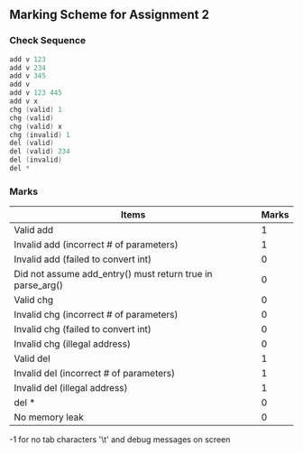 ## Marking Scheme for Assignment 2

### Check Sequence

```C++
add v 123
add v 234
add v 345
add v
add v 123 445
add v x
chg (valid) 1
chg (valid)
chg (valid) x
chg (invalid) 1
del (valid)
del (valid) 234
del (invalid)
del *
```
### Marks

| Items                                    | Marks |
| ---------------------------------------- | ----- |
| Valid add                                | 1     |
| Invalid add (incorrect # of parameters)  | 1     |
| Invalid add (failed to convert int)      | 0     |
| Did not assume add_entry() must return true in parse_arg() | 0     |
| Valid chg                                | 0     |
| Invalid chg (incorrect # of parameters)  | 0     |
| Invalid chg (failed to convert int)      | 0     |
| Invalid chg (illegal address)            | 0     |
| Valid del                                | 1     |
| Invalid del (incorrect # of parameters)  | 1     |
| Invalid del (illegal address)            | 1     |
| del *                                    | 0     |
| No memory leak                           | 0     |

-1 for no tab characters '\t' and debug messages on screen
